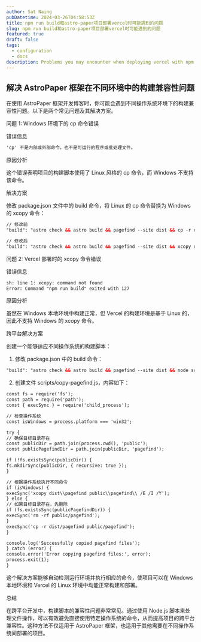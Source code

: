 ```yaml
---
author: Sat Naing
pubDatetime: 2024-03-26T04:58:53Z
title: npm run build和astro-paper项目部署vercel时可能遇到的问题
slug: npm run build和astro-paper项目部署vercel时可能遇到的问题
featured: true
draft: false
tags:
  - configuration
  - docs
description: Problems you may encounter when deploying vercel with npm run build and astro-paper project.
---
```

## 解决 AstroPaper 框架在不同环境中的构建兼容性问题

在使用 AstroPaper 框架开发博客时，你可能会遇到不同操作系统环境下的构建兼容性问题。以下是两个常见问题及其解决方案。

问题 1: Windows 环境下的 cp 命令错误

错误信息
```html
'cp' 不是内部或外部命令，也不是可运行的程序或批处理文件。
```

原因分析

这个错误表明项目的构建脚本使用了 Linux 风格的 cp 命令，而 Windows 不支持该命令。

解决方案

修改 package.json 文件中的 build 命令，将 Linux 的 cp 命令替换为 Windows 的 xcopy 命令：
```html
// 修改前
"build": "astro check && astro build && pagefind --site dist && cp -r dist/pagefind public/"

// 修改后
"build": "astro check && astro build && pagefind --site dist && xcopy dist\\pagefind public\\pagefind\\ /E /I /Y"
```

问题 2: Vercel 部署时的 xcopy 命令错误

错误信息
```html
sh: line 1: xcopy: command not found
Error: Command "npm run build" exited with 127
```

原因分析

虽然在 Windows 本地环境中构建正常，但 Vercel 的构建环境是基于 Linux 的，因此不支持 Windows 的 xcopy 命令。

跨平台解决方案

创建一个能够适应不同操作系统的构建脚本：


1. 修改 package.json 中的 build 命令：
```html
"build": "astro check && astro build && pagefind --site dist && node scripts/copy-pagefind.js"
```


2. 创建文件 scripts/copy-pagefind.js，内容如下：
```html
const fs = require('fs');
const path = require('path');
const { execSync } = require('child_process');

// 检查操作系统
const isWindows = process.platform === 'win32';

try {
// 确保目标目录存在
const publicDir = path.join(process.cwd(), 'public');
const publicPagefindDir = path.join(publicDir, 'pagefind');

if (!fs.existsSync(publicDir)) {
fs.mkdirSync(publicDir, { recursive: true });
}

// 根据操作系统执行不同命令
if (isWindows) {
execSync('xcopy dist\\pagefind public\\pagefind\\ /E /I /Y');
} else {
// 如果目标目录存在，先删除
if (fs.existsSync(publicPagefindDir)) {
execSync('rm -rf public/pagefind');
}
execSync('cp -r dist/pagefind public/pagefind');
}

console.log('Successfully copied pagefind files');
} catch (error) {
console.error('Error copying pagefind files:', error);
process.exit(1);
}
```

这个解决方案能够自动检测运行环境并执行相应的命令，使项目可以在 Windows 本地环境和 Vercel 的 Linux 环境中均能正常构建和部署。

总结

在跨平台开发中，构建脚本的兼容性问题非常常见。通过使用 Node.js 脚本来处理文件操作，可以有效避免直接使用特定操作系统的命令，从而提高项目的跨平台兼容性。这种方法不仅适用于 AstroPaper 框架，也适用于其他需要在不同操作系统间部署的项目。
